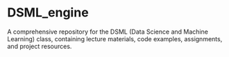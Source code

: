 # DSML_engine
A comprehensive repository for the DSML (Data Science and Machine Learning) class, containing lecture materials, code examples, assignments, and project resources.
